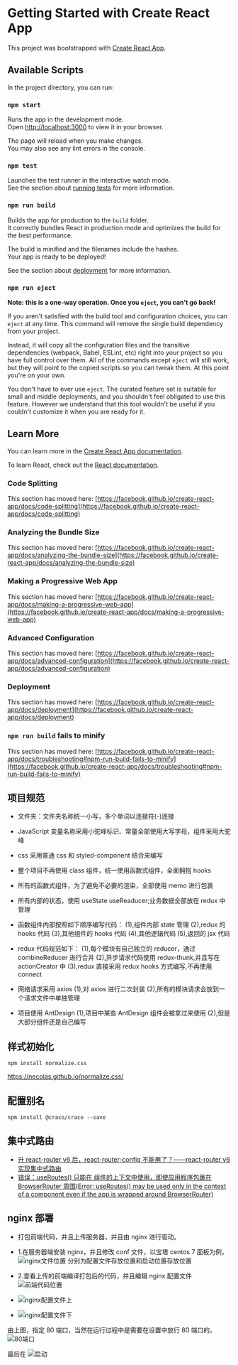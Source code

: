 # Getting Started with Create React App

This project was bootstrapped with [Create React App](https://github.com/facebook/create-react-app).

## Available Scripts

In the project directory, you can run:

### `npm start`

Runs the app in the development mode.\
Open [http://localhost:3000](http://localhost:3000) to view it in your browser.

The page will reload when you make changes.\
You may also see any lint errors in the console.

### `npm test`

Launches the test runner in the interactive watch mode.\
See the section about [running tests](https://facebook.github.io/create-react-app/docs/running-tests) for more information.

### `npm run build`

Builds the app for production to the `build` folder.\
It correctly bundles React in production mode and optimizes the build for the best performance.

The build is minified and the filenames include the hashes.\
Your app is ready to be deployed!

See the section about [deployment](https://facebook.github.io/create-react-app/docs/deployment) for more information.

### `npm run eject`

**Note: this is a one-way operation. Once you `eject`, you can't go back!**

If you aren't satisfied with the build tool and configuration choices, you can `eject` at any time. This command will remove the single build dependency from your project.

Instead, it will copy all the configuration files and the transitive dependencies (webpack, Babel, ESLint, etc) right into your project so you have full control over them. All of the commands except `eject` will still work, but they will point to the copied scripts so you can tweak them. At this point you're on your own.

You don't have to ever use `eject`. The curated feature set is suitable for small and middle deployments, and you shouldn't feel obligated to use this feature. However we understand that this tool wouldn't be useful if you couldn't customize it when you are ready for it.

## Learn More

You can learn more in the [Create React App documentation](https://facebook.github.io/create-react-app/docs/getting-started).

To learn React, check out the [React documentation](https://reactjs.org/).

### Code Splitting

This section has moved here: [https://facebook.github.io/create-react-app/docs/code-splitting](https://facebook.github.io/create-react-app/docs/code-splitting)

### Analyzing the Bundle Size

This section has moved here: [https://facebook.github.io/create-react-app/docs/analyzing-the-bundle-size](https://facebook.github.io/create-react-app/docs/analyzing-the-bundle-size)

### Making a Progressive Web App

This section has moved here: [https://facebook.github.io/create-react-app/docs/making-a-progressive-web-app](https://facebook.github.io/create-react-app/docs/making-a-progressive-web-app)

### Advanced Configuration

This section has moved here: [https://facebook.github.io/create-react-app/docs/advanced-configuration](https://facebook.github.io/create-react-app/docs/advanced-configuration)

### Deployment

This section has moved here: [https://facebook.github.io/create-react-app/docs/deployment](https://facebook.github.io/create-react-app/docs/deployment)

### `npm run build` fails to minify

This section has moved here: [https://facebook.github.io/create-react-app/docs/troubleshooting#npm-run-build-fails-to-minify](https://facebook.github.io/create-react-app/docs/troubleshooting#npm-run-build-fails-to-minify)

## 项目规范

- 文件夹：文件夹名称统一小写，多个单词以连接符(-)连接
- JavaScript 变量名称采用小驼峰标识、常量全部使用大写字母，组件采用大驼峰
- css 采用普通 css 和 styled-component 结合来编写
- 整个项目不再使用 class 组件，统一使用函数式组件，全面拥抱 hooks
- 所有的函数式组件，为了避免不必要的渲染，全部使用 memo 进行包裹
- 所有内部的状态，使用 useState useReaducer;业务数据全部放在 redux 中管理
- 函数组件内部按照如下顺序编写代码：
  (1),组件内部 state 管理
  (2),redux 的 hooks 代码
  (3),其他组件的 hooks 代码
  (4),其他逻辑代码
  (5),返回的 jsx 代码

- redux 代码规范如下：
  (1),每个模块有自己独立的 reducer，通过 combineReducer 进行合并
  (2),异步请求代码使用 redux-thunk,并且写在 actionCreator 中
  (3),redux 直接采用 redux hooks 方式编写,不再使用 connect

- 网络请求采用 axios
  (1),对 axios 进行二次封装
  (2),所有的模块请求会放到一个请求文件中单独管理

- 项目使用 AntDesign
  (1),项目中某些 AntDesign 组件会被拿过来使用
  (2),但是大部分组件还是自己编写

## 样式初始化

```
npm install normalize.css
```

https://necolas.github.io/normalize.css/

## 配置别名

```
npm install @craco/craco --save
```

## 集中式路由

- [升 react-router v6 后，react-router-config 不能用了？——react-router v6 实现集中式路由](https://juejin.cn/post/7052933770260938783)
- [错误：useRoutes() 只能在 <Router> 组件的上下文中使用，即使应用程序包裹在 BrowserRouter 周围(Error: useRoutes() may be used only in the context of a <Router> component even if the app is wrapped around BrowserRouter)](https://www.likecs.com/ask-186064.html)

## nginx 部署

- 打包前端代码，并且上传服务器，并且由 nginx 进行驱动。
- 1.在服务器端安装 nginx，并且修改 conf 文件，以宝塔 centos 7 面板为例，![nginx文件位置](https://fastly.jsdelivr.net/gh/mhist/hexoImage@main/img/20220620203335.png)
  分别为配置文件存放位置和启动位置存放位置
- 2.查看上传的前端编译打包后的代码，并且编辑 nginx 配置文件
  ![前端代码位置](https://fastly.jsdelivr.net/gh/mhist/hexoImage@main/img/20220620203741.png)

- ![nginx配置文件上](https://fastly.jsdelivr.net/gh/mhist/hexoImage@main/img/20220620204353nginx1.png)

- ![nginx配置文件下](https://fastly.jsdelivr.net/gh/mhist/hexoImage@main/img/20220620204443nginx2.png)

由上图，指定 80 端口，当然在运行过程中是需要在设置中放行 80 端口的。
![80端口](https://fastly.jsdelivr.net/gh/mhist/hexoImage@main/img/20220620204638-80port.png)

最后在 ![启动](https://files.catbox.moe/yfb0eo.png)
